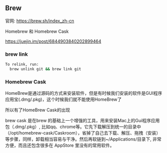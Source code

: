 ## Brew

官网: https://brew.sh/index_zh-cn

Homebrew 和 Homebrew Cask

https://juejin.im/post/6844903840202899464

### brew link

```sh
To relink, run:
  brew unlink git && brew link git
```









### Homebrew Cask

HomeBrew是通过源码的方式来安装软件，但是有时候我们安装的软件是GUI程序应用宝(.dmg/.pkg)，这个时候我们就不能使用HomeBrew了

所以有了HomeBrew Cask的出现

brew cask 是在brew 的基础上一个增强的工具，用来安装Mac上的Gui程序应用包（.dmg/.pkg）, 比如qq、chrome等。它先下载解压到统一的目录中（/opt/homebrew-cask/Caskroom），省掉了自己去下载、解压、拖拽（安装）等步骤，同样，卸载相当容易与干净。然后再软链到~/Applications/目录下, 非常方便，而且还包含很多在 AppStore 里没有的常用软件。


